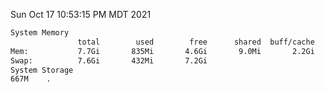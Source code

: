 Sun Oct 17 10:53:15 PM MDT 2021
```bash
System Memory
               total        used        free      shared  buff/cache   available
Mem:           7.7Gi       835Mi       4.6Gi       9.0Mi       2.2Gi       6.5Gi
Swap:          7.6Gi       432Mi       7.2Gi
System Storage
667M	.
```
```bash
